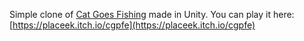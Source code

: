 Simple clone of [Cat Goes Fishing](https://store.steampowered.com/app/343780/Cat_Goes_Fishing/) made in Unity.
You can play it here:
[https://placeek.itch.io/cgpfe](https://placeek.itch.io/cgpfe)
